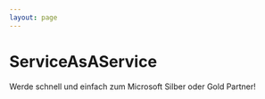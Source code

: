 ```yaml
---
layout: page
---
```


# ServiceAsAService

Werde schnell und einfach zum Microsoft Silber oder Gold Partner!